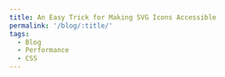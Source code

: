 ```yaml
---
title: An Easy Trick for Making SVG Icons Accessible
permalink: '/blog/:title/'
tags:
  - Blog
  - Performance
  - CSS
---
```

